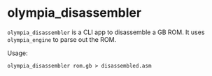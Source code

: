 # olympia_disassembler

`olympia_disassembler` is a CLI app to disassemble a GB ROM. It uses `olympia_engine` to parse out the ROM.

Usage:

`olympia_disassembler rom.gb > disassembled.asm`